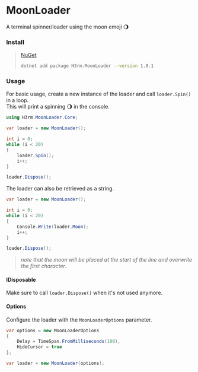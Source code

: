 # MoonLoader
A terminal spinner/loader using the moon emoji 🌖


### Install

> [NuGet](https://www.nuget.org/packages/H3rm.MoonLoader/)
>```bash
>dotnet add package H3rm.MoonLoader --version 1.0.1
>```

### Usage

For basic usage, create a new instance of the loader and call `loader.Spin()` in a loop.\
This will print a spinning 🌖 in the console.
```csharp
using H3rm.MoonLoader.Core;

var loader = new MoonLoader();

int i = 0;
while (i < 20)
{
    loader.Spin();
    i++;
}

loader.Dispose();
```

The loader can also be retrieved as a string.
```csharp
var loader = new MoonLoader();

int i = 0;
while (i < 20)
{
    Console.Write(loader.Moon);
    i++;
}

loader.Dispose();
```
> *note that the moon will be placed at the start of the line and overwrite the first character.*

#### IDisposable
Make sure to call `loader.Dispose()` when it's not used anymore.

#### Options
Configure the loader with the `MoonLoaderOptions` parameter.

```csharp
var options = new MoonLoaderOptions
{
    Delay = TimeSpan.FromMilliseconds(100),
    HideCursor = true
};

var loader = new MoonLoader(options);
```